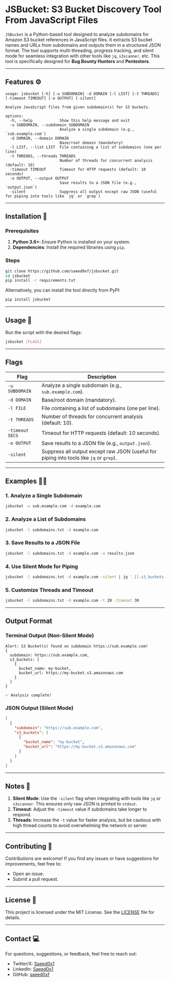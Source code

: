 # JSBucket: S3 Bucket Discovery Tool From JavaScript Files

`JSBucket` is a Python-based tool designed to analyze subdomains for Amazon S3 bucket references in JavaScript files. It extracts S3 bucket names and URLs from subdomains and outputs them in a structured JSON format. The tool supports multi-threading, progress tracking, and silent mode for seamless integration with other tools like `jq`, `s3scanner`, etc. This tool is specifically designed for **Bug Bounty Hunters** and **Pentesters**.

---

## Features ⚙️

```shell
usage: jsbucket [-h] [-u SUBDOMAIN] -d DOMAIN [-l LIST] [-t THREADS] [-timeout TIMEOUT] [-o OUTPUT] [-silent]

Analyze JavaScript files from given subdomain(s) for S3 buckets.

options:
  -h, --help            Show this help message and exit
  -u SUBDOMAIN, --subdomain SUBDOMAIN
                        Analyze a single subdomain (e.g., `sub.example.com`)
  -d DOMAIN, --domain DOMAIN
                        Base/root domain (mandatory)
  -l LIST, --list LIST  File containing a list of subdomains (one per line)
  -t THREADS, --threads THREADS
                        Number of threads for concurrent analysis (default: 10)
  -timeout TIMEOUT      Timeout for HTTP requests (default: 10 seconds)
  -o OUTPUT, --output OUTPUT
                        Save results to a JSON file (e.g., `output.json`)
  -silent               Suppress all output except raw JSON (useful for piping into tools like `jq` or `grep`)
```

---

## Installation 🚀

### Prerequisites
1. **Python 3.6+**: Ensure Python is installed on your system.
2. **Dependencies**: Install the required libraries using `pip`.

### Steps
```bash
git clone https://github.com/saeed0xf/jsbucket.git
cd jsbucket
pip install -r requirements.txt
```

Alternatively, you can install the tool directly from PyPI:
```bash
pip install jsbucket
```

---

## Usage 📝

Run the script with the desired flags:

```bash
jsbucket [FLAGS]
```

---

## Flags

| Flag            | Description                                                                                   |
|------------------|-----------------------------------------------------------------------------------------------|
| `-u SUBDOMAIN`   | Analyze a single subdomain (e.g., `sub.example.com`).                                          |
| `-d DOMAIN`      | Base/root domain (mandatory).                                                                 |
| `-l FILE`        | File containing a list of subdomains (one per line).                                           |
| `-t THREADS`     | Number of threads for concurrent analysis (default: 10).                                      |
| `-timeout SECS`  | Timeout for HTTP requests (default: 10 seconds).                                              |
| `-o OUTPUT`      | Save results to a JSON file (e.g., `output.json`).                                            |
| `-silent`        | Suppress all output except raw JSON (useful for piping into tools like `jq` or `grep`).       |

---

## Examples 🕵️‍♀️

### 1. Analyze a Single Subdomain
```bash
jsbucket -u sub.example.com -d example.com
```

### 2. Analyze a List of Subdomains
```bash
jsbucket -l subdomains.txt -d example.com
```

### 3. Save Results to a JSON File
```bash
jsbucket -l subdomains.txt -d example.com -o results.json
```

### 4. Use Silent Mode for Piping
```bash
jsbucket -l subdomains.txt -d example.com -silent | jq '.[].s3_buckets[].bucket_name'
```

### 5. Customize Threads and Timeout
```bash
jsbucket -l subdomains.txt -d example.com -t 20 -timeout 30
```

---

## Output Format

### Terminal Output (Non-Silent Mode)
```plaintext
Alert: S3 Bucket(s) found on subdomain https://sub.example.com!
{
  subdomain: https://sub.example.com,
  s3_buckets: [
    {
      bucket_name: my-bucket,
      bucket_url: https://my-bucket.s3.amazonaws.com
    }
  ]
}

✅ Analysis complete!
```

### JSON Output (Silent Mode)
```json
[
  {
    "subdomain": "https://sub.example.com",
    "s3_buckets": [
      {
        "bucket_name": "my-bucket",
        "bucket_url": "https://my-bucket.s3.amazonaws.com"
      }
    ]
  }
]
```

---

## Notes 📌

1. **Silent Mode**: Use the `-silent` flag when integrating with tools like `jq` or `s3scanner`. This ensures only raw JSON is printed to `stdout`.
2. **Timeout**: Adjust the `-timeout` value if subdomains take longer to respond.
3. **Threads**: Increase the `-t` value for faster analysis, but be cautious with high thread counts to avoid overwhelming the network or server.

---

## Contributing 🤝

Contributions are welcome! If you find any issues or have suggestions for improvements, feel free to:
- Open an issue.
- Submit a pull request.

---

## License 📜

This project is licensed under the MIT License. See the [LICENSE](https://github.com/saeed0xf/jsbucket/blob/main/LICENSE) file for details.

---

## Contact 💻

For questions, suggestions, or feedback, feel free to reach out:

- Twitter/X: [Saeed0x1](https://x.com/saeed0x1)
- LinkedIn: [Saeed0x1](https://www.linkedin.com/in/saeed0x1)
- GitHub: [saeed0xf](https://github.com/saeed0xf)
